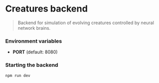 # Creatures backend
> Backend for simulation of evolving creatures controlled by neural network brains.

### Environment variables
- **PORT** (default: 8080)

### Starting the backend
`npm run dev`
